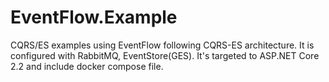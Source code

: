 # EventFlow.Example
CQRS/ES examples using EventFlow following CQRS-ES architecture. It is configured with RabbitMQ, EventStore(GES). It's targeted to ASP.NET Core 2.2 and include docker compose file.
